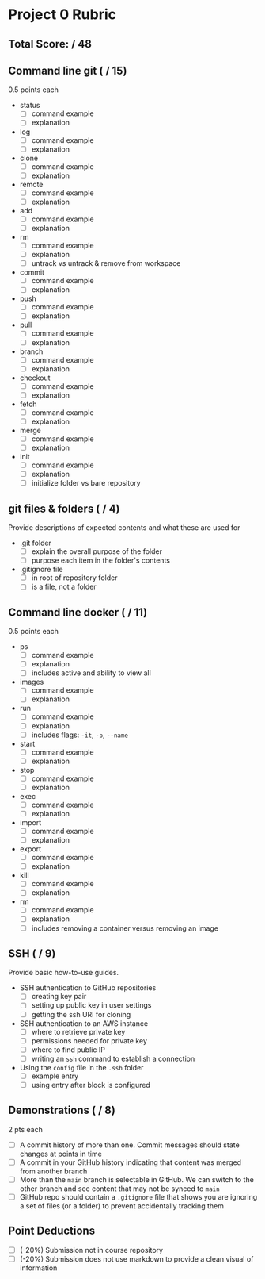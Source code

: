 # Project 0 Rubric

## Total Score: / 48

## Command line git ( / 15)

0.5 points each

- status
    - [ ] command example
    - [ ] explanation
- log
    - [ ] command example
    - [ ] explanation
- clone
    - [ ] command example
    - [ ] explanation
- remote
    - [ ] command example
    - [ ] explanation
- add
    - [ ] command example
    - [ ] explanation
- rm 
    - [ ] command example
    - [ ] explanation
    - [ ] untrack vs untrack & remove from workspace
- commit
    - [ ] command example
    - [ ] explanation
- push
    - [ ] command example
    - [ ] explanation
- pull
    - [ ] command example
    - [ ] explanation
- branch
    - [ ] command example
    - [ ] explanation
- checkout
    - [ ] command example
    - [ ] explanation
- fetch
    - [ ] command example
    - [ ] explanation
- merge
    - [ ] command example
    - [ ] explanation
- init
    - [ ] command example
    - [ ] explanation
    - [ ] initialize folder vs bare repository

## git files & folders ( / 4)

Provide descriptions of expected contents and what these are used for

- .git folder
    - [ ] explain the overall purpose of the folder
    - [ ] purpose each item in the folder's contents
- .gitignore file
    - [ ] in root of repository folder
    - [ ] is a file, not a folder

## Command line docker ( / 11)

0.5 points each

- ps
    - [ ] command example
    - [ ] explanation
    - [ ] includes active and ability to view all
- images
    - [ ] command example
    - [ ] explanation
- run
    - [ ] command example
    - [ ] explanation
    - [ ] includes flags: `-it`, `-p`, `--name`
- start
    - [ ] command example
    - [ ] explanation
- stop
    - [ ] command example
    - [ ] explanation
- exec
    - [ ] command example
    - [ ] explanation
- import
    - [ ] command example
    - [ ] explanation
- export
    - [ ] command example
    - [ ] explanation
- kill
    - [ ] command example
    - [ ] explanation
- rm
    - [ ] command example
    - [ ] explanation
    - [ ] includes removing a container versus removing an image

## SSH ( / 9)

Provide basic how-to-use guides.

- SSH authentication to GitHub repositories
    - [ ] creating key pair
    - [ ] setting up public key in user settings
    - [ ] getting the ssh URI for cloning
- SSH authentication to an AWS instance
    - [ ] where to retrieve private key
    - [ ] permissions needed for private key
    - [ ] where to find public IP
    - [ ] writing an `ssh` command to establish a connection
- Using the `config` file in the `.ssh` folder
    - [ ] example entry
    - [ ] using entry after block is configured

## Demonstrations ( / 8)

2 pts each

- [ ] A commit history of more than one.  Commit messages should state changes at points in time
- [ ] A commit in your GitHub history indicating that content was merged from another branch
- [ ] More than the `main` branch is selectable in GitHub.  We can switch to the other branch and see content that may not be synced to `main`
- [ ] GitHub repo should contain a `.gitignore` file that shows you are ignoring a set of files (or a folder) to prevent accidentally tracking them

## Point Deductions

- [ ] (-20%) Submission not in course repository
- [ ] (-20%) Submission does not use markdown to provide a clean visual of information
